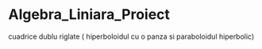 # Algebra_Liniara_Proiect
 cuadrice dublu riglate ( hiperboloidul cu o panza si paraboloidul hiperbolic)
